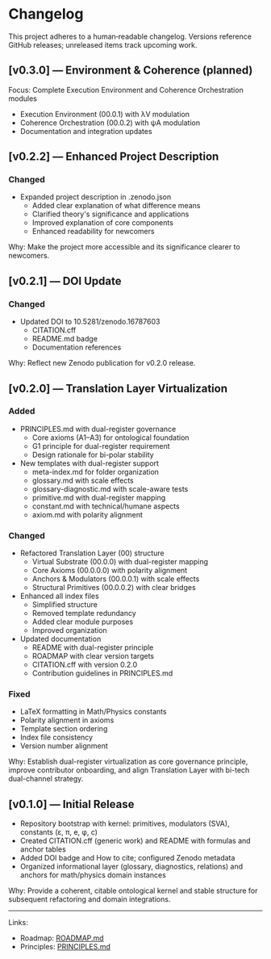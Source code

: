 # Changelog

This project adheres to a human‑readable changelog. Versions reference GitHub releases; unreleased items track upcoming work.

## [v0.3.0] — Environment & Coherence (planned)

Focus: Complete Execution Environment and Coherence Orchestration modules
- Execution Environment (00.0.1) with λV modulation
- Coherence Orchestration (00.0.2) with ψA modulation
- Documentation and integration updates

## [v0.2.2] — Enhanced Project Description

### Changed
- Expanded project description in .zenodo.json
  - Added clear explanation of what difference means
  - Clarified theory's significance and applications
  - Improved explanation of core components
  - Enhanced readability for newcomers

Why: Make the project more accessible and its significance clearer to newcomers.

## [v0.2.1] — DOI Update

### Changed
- Updated DOI to 10.5281/zenodo.16787603
  - CITATION.cff
  - README.md badge
  - Documentation references

Why: Reflect new Zenodo publication for v0.2.0 release.

## [v0.2.0] — Translation Layer Virtualization

### Added
- PRINCIPLES.md with dual-register governance
  - Core axioms (A1–A3) for ontological foundation
  - G1 principle for dual-register requirement
  - Design rationale for bi-polar stability
- New templates with dual-register support
  - meta-index.md for folder organization
  - glossary.md with scale effects
  - glossary-diagnostic.md with scale-aware tests
  - primitive.md with dual-register mapping
  - constant.md with technical/humane aspects
  - axiom.md with polarity alignment

### Changed
- Refactored Translation Layer (00) structure
  - Virtual Substrate (00.0.0) with dual-register mapping
  - Core Axioms (00.0.0.0) with polarity alignment
  - Anchors & Modulators (00.0.0.1) with scale effects
  - Structural Primitives (00.0.0.2) with clear bridges
- Enhanced all index files
  - Simplified structure
  - Removed template redundancy
  - Added clear module purposes
  - Improved organization
- Updated documentation
  - README with dual-register principle
  - ROADMAP with clear version targets
  - CITATION.cff with version 0.2.0
  - Contribution guidelines in PRINCIPLES.md

### Fixed
- LaTeX formatting in Math/Physics constants
- Polarity alignment in axioms
- Template section ordering
- Index file consistency
- Version number alignment

Why: Establish dual-register virtualization as core governance principle, improve contributor onboarding, and align Translation Layer with bi-tech dual-channel strategy.

## [v0.1.0] — Initial Release

- Repository bootstrap with kernel: primitives, modulators (SVA), constants (ε, π, e, φ, c)
- Created CITATION.cff (generic work) and README with formulas and anchor tables
- Added DOI badge and How to cite; configured Zenodo metadata
- Organized informational layer (glossary, diagnostics, relations) and anchors for math/physics domain instances

Why: Provide a coherent, citable ontological kernel and stable structure for subsequent refactoring and domain integrations.

---

Links:
- Roadmap: [ROADMAP.md](ROADMAP.md)
- Principles: [PRINCIPLES.md](PRINCIPLES.md)